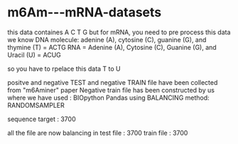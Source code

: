 # m6Am---mRNA-datasets

this data containes A C T G but for mRNA, you need to pre process this data 
we know  DNA molecule: adenine (A), cytosine (C), guanine (G), and thymine (T) = ACTG
RNA = Adenine (A), Cytosine (C), Guanine (G), and Uracil (U) = ACUG

so you have to rpelace this data T to U


positve and negative TEST and negative TRAIN file have been collected from "m6Aminer" paper
Negative  train file has been constructed by us 
where we have used : BIOpython Pandas 
using BALANCING method: RANDOMSAMPLER 

sequence target : 3700 

all the file are now balancing  in test file : 3700 train file : 3700
